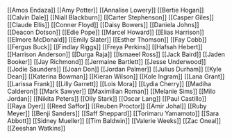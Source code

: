 [[Amos Endaza]]
[[Amy Potter]]
[[Annalise Lowery]]
[[Bertie Hogan]]
[[Calvin Dale]]
[[Niall Blackburn]]
[[Carter Stephenson]]
[[Casper Giles]]
[[Claude Ellis]]
[[Conner Floyd]]
[[Daisy Bowers]]
[[Daniela Johns]]
[[Deacon Dotson]]
[[Edie Pope]]
[[Marcel Howard]]
[[Elias Harrison]]
[[Elmore McDonald]]
[[Emily Slater]]
[[Esther Thomson]]
[[Fay Cobb]]
[[Fergus Buck]]
[[Findlay Riggs]]
[[Freya Perkins]]
[[Hafsah Hebert]]
[[Harrison Anderson]]
[[Durga Raja]]
[[Ismaeel Ross]]
[[Jack Baird]]
[[Jaden Booker]]
[[Jay Richmond]]
[[Jermaine Bartlett]]
[[Jesse Underwood]]
[[Jodie Saunders]]
[[Joan Don]]
[[Jordan Palmer]]
[[Julius Durham]]
[[Kyle Dean]]
[[Katerina Bowman]]
[[Kieran Wilson]]
[[Kole Ingram]]
[[Lana Grant]]
[[Larissa Frank]]
[[Lilly Garrett]]
[[Lois Mora]]
[[Lydia Cherry]]
[[Madiha Calderon]]
[[Mark Sawyer]]
[[Maximilian Roman]]
[[Melanie Sims]]
[[Milo Jordan]]
[[Nikita Peters]]
[[Olly Stark]]
[[Oscar Lang]]
[[Paul Castillo]]
[[Raya Dyer]]
[[Reed Saffor]]
[[Reuben Proctor]]
[[Amir Johal]]
[[Ruby Meyer]]
[[Benji Sanders]]
[[Saff Sheppard]]
[[Torimaru Yamamoto]]
[[Sara Abbott]]
[[Sidney Mueller]]
[[Tim Baldwin]]
[[Valerie Weeks]]
[[Zac Oneal]]
[[Zeeshan Watkins]]
